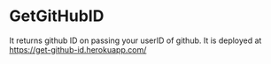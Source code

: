 # GetGitHubID
It returns github ID on passing your userID of github. It is deployed at https://get-github-id.herokuapp.com/
